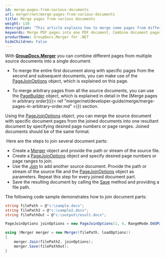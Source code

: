 ```yaml
---
id: merge-pages-from-various-documents
url: merger/net/merge-pages-from-various-documents
title: Merge pages from various documents
weight: 110
description: "This article explains how to merge some pages from different documents into single PDF, DOCX, Excel or PowerPoint document using GroupDocs.Merger for .NET."
keywords: Merge PDF pages into one PDF document, Combine document pages into single document, Merge pages into document using GroupDocs.Merger for .NET
productName: GroupDocs.Merger for .NET
hideChildren: False
---
```

With **[GroupDocs.Merger](https://products.groupdocs.com/merger/net)** you can combine different pages from multiple source documents into a single document. 

* To merge the entire first document along with specific pages from the second and subsequent documents, you can make use of the [PageJoinOptions](https://reference.groupdocs.com/merger/net/groupdocs.merger.domain.options/pagejoinoptions/) object, which is explained on this page.

* To merge arbitrary pages from all the source documents, you can use the [PageBuilder](https://reference.groupdocs.com/merger/net/groupdocs.merger.domain.builders/pagebuilder/) object, which is explained in detail in the [Merge pages in arbitrary order]({{< ref "merger/net/developer-guide/merge/merge-pages-in-arbitrary-order.md" >}}) section.

Using the [PageJoinOptions](https://reference.groupdocs.com/merger/net/groupdocs.merger.domain.options/pagejoinoptions/) object, you can merge the source document with specific document pages from the joined documents into one resultant document by specifying desired page numbers or page ranges. Joined documents should be of the same format.

 Here are the steps to join several document parts:

*   Create a [Merger](https://reference.groupdocs.com/merger/net/groupdocs.merger/merger) object and provide the path or stream of the source file.
*   Create a [PageJoinOptions](https://reference.groupdocs.com/merger/net/groupdocs.merger.domain.options/pagejoinoptions/) object and specify desired page numbers or page ranges to join.
*   Use the [Join](https://reference.groupdocs.com/merger/net/groupdocs.merger/merger/join/#join_3) to add another source document. Provide the path or stream of the source file and the [PageJoinOptions](https://reference.groupdocs.com/merger/net/groupdocs.merger.domain.options/pagejoinoptions) object as parameters. Repeat this step for every joined document part.
*   Save the resulting document by calling the [Save](https://reference.groupdocs.com/merger/net/groupdocs.merger/merger/save/#save_1) method and providing a file path.

The following code sample demonstrates how to join document parts:

```csharp
string filePath = @"c:\sample.docx";
string filePath2 = @"c:\sample2.docx";
string filePathOut = @"c:\output\result.docx";

PageJoinOptions joinOptions = new PageJoinOptions(1, 4, RangeMode.OddPages);

using (Merger merger = new Merger(filePath, loadOptions))
{
    merger.Join(filePath2, joinOptions);
    merger.Save(filePathOut);
}
```
